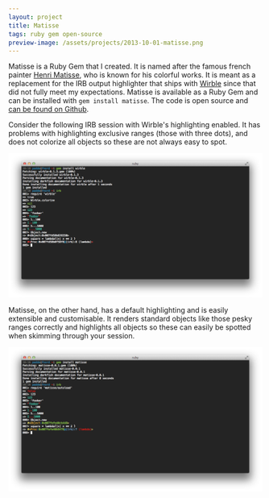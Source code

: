 ```yaml
---
layout: project
title: Matisse
tags: ruby gem open-source
preview-image: /assets/projects/2013-10-01-matisse.png
---
```


Matisse is a Ruby Gem that I created. It is named after the famous french painter
[Henri Matisse](http://en.wikipedia.org/wiki/Henri_Matisse), who is known for his colorful
works. It is meant as a replacement for the IRB output highlighter that ships with
[Wirble](http://rubygems.org/gems/wirble) since that did not fully meet my expectations.
Matisse is available as a Ruby Gem and can be installed with `gem install matisse`. The
code is open source and [can be found on Github](http://github.com/padde/matisse).

Consider the following IRB session with Wirble's highlighting enabled. It has problems with
highlighting exclusive ranges (those with three dots), and does not colorize all objects so
these are not always easy to spot.

![Screenshot of Wirble](/assets/projects/2013-10-01-matisse-wirble.png)

Matisse, on the other hand, has a default highlighting and is easily extensible and customisable.
It renders standard objects like those pesky ranges correctly and highlights all objects so
these can easily be spotted when skimming through your session.

![Screenshot of Matisse](/assets/projects/2013-10-01-matisse.png)
